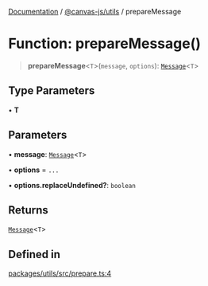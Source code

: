 [Documentation](../../../packages.md) / [@canvas-js/utils](../index.md) / prepareMessage

# Function: prepareMessage()

> **prepareMessage**\<`T`\>(`message`, `options`): [`Message`](../../gossiplog/type-aliases/Message.md)\<`T`\>

## Type Parameters

• **T**

## Parameters

• **message**: [`Message`](../../gossiplog/type-aliases/Message.md)\<`T`\>

• **options** = `...`

• **options.replaceUndefined?**: `boolean`

## Returns

[`Message`](../../gossiplog/type-aliases/Message.md)\<`T`\>

## Defined in

[packages/utils/src/prepare.ts:4](https://github.com/canvasxyz/canvas/blob/62d177fb446565afa753f83091e84331fbd47245/packages/utils/src/prepare.ts#L4)
